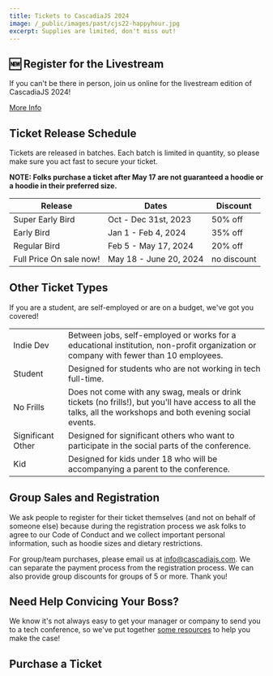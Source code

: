 ```yaml
---
title: Tickets to CascadiaJS 2024
image: /_public/images/past/cjs22-happyhour.jpg
excerpt: Supplies are limited, don't miss out!
---
```

## 🆕 Register for the Livestream

If you can't be there in person, join us online for the livestream edition of CascadiaJS 2024!

<div class="secondary cta"><a href="/2024/livestream" aria-label="Livestream">More Info</a></div>

## Ticket Release Schedule

Tickets are released in batches. Each batch is limited in quantity, so please make sure you act fast to secure your ticket.

<b>NOTE: Folks purchase a ticket after <span class="note-emphasis">May 17</span> are not guaranteed a hoodie or a hoodie in their preferred size.</b>

<table class="styled-table">
    <thead>
    <tr><th>Release</th><th>Dates</th><th>Discount</th></tr>
    </thead>
    <tbody>
    <tr class="faded"><td>Super Early Bird</td><td>Oct - Dec 31st, 2023</td><td>50% off</td></tr>
    <tr class="faded"><td>Early Bird</td><td>Jan 1 - Feb 4, 2024</td><td>35% off</td></tr>
    <tr class="faded"><td>Regular Bird</td><td>Feb 5 - May 17, 2024</td><td>20% off</td></tr>
    <tr><td>Full Price <span class="note-emphasis">On sale now!</span></td><td>May 18 - June 20, 2024</td><td>no discount</td></tr>
    </tbody>
</table>

## Other Ticket Types

If you are a student, are self-employed or are on a budget, we've got you covered!

<table class="styled-table">
    <tbody>
    <tr><td>Indie Dev</span></td><td>Between jobs, self-employed or works for a educational institution, non-profit organization or company with fewer than 10 employees.</td></tr>
    <tr><td>Student</span></td><td>Designed for students who are not working in tech full-time.</td></tr>
    <tr><td>No Frills</span></td><td>Does not come with any swag, meals or drink tickets (no frills!), but you'll have access to all the talks, all the workshops and both evening social events.</td></tr>
    <tr><td>Significant Other</span></td><td>Designed for significant others who want to participate in the social parts of the conference.</td></tr>
    <tr><td>Kid</span></td><td>Designed for kids under 18 who will be accompanying a parent to the conference.</td></tr>

</tbody>
</table>

## Group Sales and Registration

We ask people to register for their ticket themselves (and not on behalf of someone else) because during the registration process we ask folks to agree to our Code of Conduct and we collect important personal information, such as hoodie sizes and dietary restrictions.

For group/team purchases, please email us at info@cascadiajs.com. We can separate the payment process from the registration process. We can also provide group discounts for groups of 5 or more. Thank you!

## Need Help Convicing Your Boss?

We know it's not always easy to get your manager or company to send you to a tech conference, so we've put together [some resources](/2024/boss-letter) to help you make the case! 

## Purchase a Ticket

<div>
    <tito-widget event="event-loop/cascadiajs-2024"></tito-widget>
</div>

<script async src="https://js.tito.io/v2" async>
